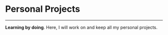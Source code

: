 # Personal Projects
---

**Learning by doing**. Here, I will work on and keep all my personal projects.

